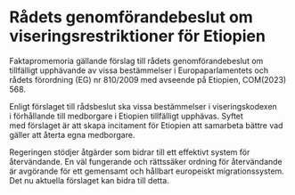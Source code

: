 # Rådets genomförandebeslut om viseringsrestriktioner för Etiopien

Faktapromemoria gällande förslag till rådets genomförandebeslut om tillfälligt upphävande av vissa bestämmelser i Europaparlamentets och rådets förordning (EG) nr 810/2009 med avseende på Etiopien, COM(2023\) 568\.

Enligt förslaget till rådsbeslut ska vissa bestämmelser i viseringskodexen i förhållande till medborgare i Etiopien tillfälligt upphävas. Syftet med förslaget är att skapa incitament för Etiopien att samarbeta bättre vad gäller att återta egna medborgare.

Regeringen stödjer åtgärder som bidrar till ett effektivt system för återvändande. En väl fungerande och rättssäker ordning för återvändande är avgörande för ett gemensamt och hållbart europeiskt migrationssystem. Det nu aktuella förslaget kan bidra till detta.

